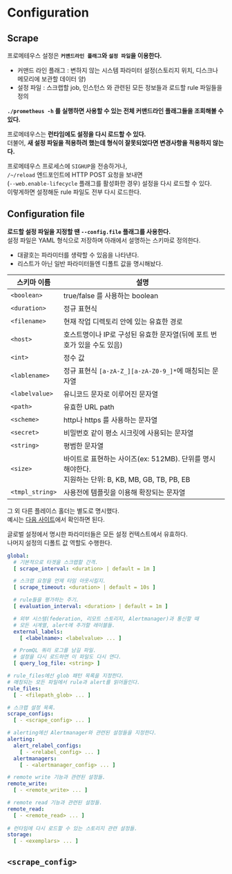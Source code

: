 # Configuration 
## Scrape

프로메테우스 설정은 **`커맨드라인 플래그`와 `설정 파일`을 이용한다.**    

* 커맨드 라인 플래그 : 변하지 않는 시스템 파라미터 설정(스토리지 위치, 디스크나 메모리에 보관할 데이터 양)   
* 설정 파일 : 스크랩할 job, 인스턴스 와 관련된 모든 정보들과 로드할 rule 파일들을 정의    
  
**`./prometheus -h` 를 실행하면 사용할 수 있는 전체 커맨드라인 플래그들을 조회해볼 수 있다.**   
       
프로메테우스는 **런타임에도 설정을 다시 로드할 수 있다.**            
더불어, **새 설정 파일을 적용하려 했는데 형식이 잘못되었다면 변경사항을 적용하지 않는다.**           
   
프로메테우스 프로세스에 `SIGHUP`을 전송하거나,       
`/~/reload` 엔드포인트에 HTTP POST 요청을 보내면        
(`--web.enable-lifecycle` 플래그를 활성화한 경우) 설정을 다시 로드할 수 있다.    
이렇게하면 설정해둔 rule 파일도 전부 다시 로드한다.     

## Configuration file
  
**로드할 설정 파일을 지정할 땐 `--config.file` 플래그를 사용한다.**     
설정 파일은 YAML 형식으로 저장하며 아래에서 설명하는 스키마로 정의한다.   
 
* 대괄호는 파라미터를 생략할 수 있음을 나타낸다.    
* 리스트가 아닌 일반 파라미터들엔 디폴트 값을 명시해놨다.  

|스키마 이름|설명|
|----------|----|
|`<boolean>`|true/false 를 사용하는 boolean|
|`<duration>`|정규 표현식|
|`<filename>`|현재 작업 디렉토리 안에 있는 유효한 경로|
|`<host>`|호스트명이나 IP로 구성된 유효한 문자열(뒤에 포트 번호가 있을 수도 있음)|
|`<int>`|정수 값|
|`<lablename>`|정규 표현식 `[a-zA-Z_][a-zA-Z0-9_]*`에 매칭되는 문자열|
|`<labelvalue>`|유니코드 문자로 이루어진 문자열|
|`<path>`|유효한 URL path|
|`<scheme>`|http나 https 를 사용하는 문자열|
|`<secret>`|비밀번호 같이 평소 시크릿에 사용되는 문자열|
|`<string>`|평범한 문자열|
|`<size>`|바이트로 표현하는 사이즈(ex: 512MB). 단위를 명시해야한다.<br>지원하는 단위: B, KB, MB, GB, TB, PB, EB|   
|`<tmpl_string>`|사용전에 템플릿을 이용해 확장되는 문자열|
  
그 외 다른 플레이스 홀더는 별도로 명시했다.   
예시는 [다음 사이트](https://github.com/prometheus/prometheus/blob/release-2.32/config/testdata/conf.good.yml)에서 확인하면 된다.  

글로벌 설정에서 명시한 파라미터들은 모든 설정 컨텍스트에서 유효하다.     
나머지 설정의 디폴트 값 역할도 수행한다.      
  
```yml
global:
  # 기본적으로 타겟을 스크랩할 간격.
  [ scrape_interval: <duration> | default = 1m ]

  # 스크랩 요청을 언제 타임 아웃시킬지.
  [ scrape_timeout: <duration> | default = 10s ]

  # rule들을 평가하는 주기.
  [ evaluation_interval: <duration> | default = 1m ]

  # 외부 시스템(federation, 리모트 스토리지, Alertmanager)과 통신할 때
  # 모든 시계열, alert에 추가할 레이블들.
  external_labels:
    [ <labelname>: <labelvalue> ... ]

  # PromQL 쿼리 로그를 남길 파일.
  # 설정을 다시 로드하면 이 파일도 다시 연다.
  [ query_log_file: <string> ]

# rule_files에선 glob 패턴 목록을 지정한다.
# 매칭되는 모든 파일에서 rule과 alert를 읽어들인다.
rule_files:
  [ - <filepath_glob> ... ]

# 스크랩 설정 목록.
scrape_configs:
  [ - <scrape_config> ... ]

# alerting에선 Alertmanager와 관련된 설정들을 지정한다.
alerting:
  alert_relabel_configs:
    [ - <relabel_config> ... ]
  alertmanagers:
    [ - <alertmanager_config> ... ]

# remote write 기능과 관련된 설정들.
remote_write:
  [ - <remote_write> ... ]

# remote read 기능과 관련된 설정들.
remote_read:
  [ - <remote_read> ... ]
  
# 런타임에 다시 로드할 수 있는 스토리지 관련 설정들.
storage:
  [ - <exemplars> ... ]
```

## `<scrape_config>`  



